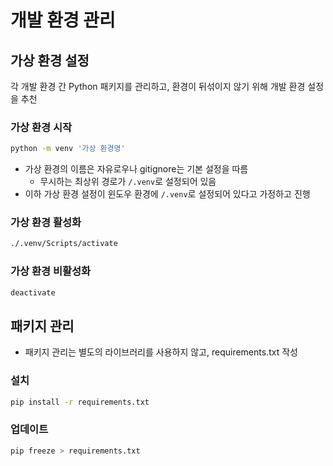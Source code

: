 # 개발 환경 관리

## 가상 환경 설정

각 개발 환경 간 Python 패키지를 관리하고, 환경이 뒤섞이지 않기 위해 개발 환경 설정을 추천

### 가상 환경 시작

```bash
python -m venv '가상 환경명'
```

- 가상 환경의 이름은 자유로우나 gitignore는 기본 설정을 따름
    -  무시하는 최상위 경로가 `/.venv`로 설정되어 있음
- 이하 가상 환경 설정이 윈도우 환경에 `/.venv`로 설정되어 있다고 가정하고 진행

### 가상 환경 활성화

``` bash
./.venv/Scripts/activate
```

### 가상 환경 비활성화
```bash
deactivate
```

## 패키지 관리

- 패키지 관리는 별도의 라이브러리를 사용하지 않고, requirements.txt 작성

### 설치

```bash
pip install -r requirements.txt
```

### 업데이트

```bash
pip freeze > requirements.txt
```